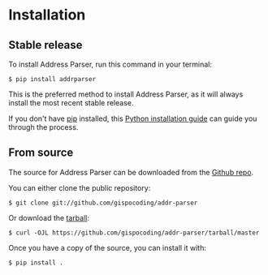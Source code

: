 # Installation

## Stable release

To install Address Parser, run this command in your
terminal:

``` console
$ pip install addrparser
```

This is the preferred method to install Address Parser, as it will always install the most recent stable release.

If you don't have [pip][] installed, this [Python installation guide][]
can guide you through the process.

## From source

The source for Address Parser can be downloaded from
the [Github repo][].

You can either clone the public repository:

``` console
$ git clone git://github.com/gispocoding/addr-parser
```

Or download the [tarball][]:

``` console
$ curl -OJL https://github.com/gispocoding/addr-parser/tarball/master
```

Once you have a copy of the source, you can install it with:

``` console
$ pip install .
```

  [pip]: https://pip.pypa.io
  [Python installation guide]: http://docs.python-guide.org/en/latest/starting/installation/
  [Github repo]: https://github.com/%7B%7B%20cookiecutter.github_username%20%7D%7D/%7B%7B%20cookiecutter.project_slug%20%7D%7D
  [tarball]: https://github.com/%7B%7B%20cookiecutter.github_username%20%7D%7D/%7B%7B%20cookiecutter.project_slug%20%7D%7D/tarball/master
